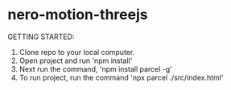 # nero-motion-threejs

GETTING STARTED:
1. Clone repo to your local computer.
2. Open project and run 'npm install'
3. Next run the command, 'npm install parcel -g'
4. To run project, run the command 'npx parcel ./src/index.html'
